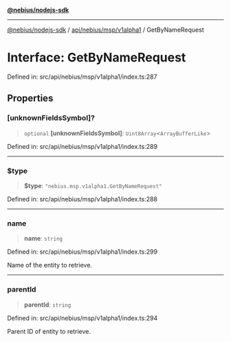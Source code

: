 [**@nebius/nodejs-sdk**](../../../../../README.md)

***

[@nebius/nodejs-sdk](../../../../../README.md) / [api/nebius/msp/v1alpha1](../README.md) / GetByNameRequest

# Interface: GetByNameRequest

Defined in: src/api/nebius/msp/v1alpha1/index.ts:287

## Properties

### \[unknownFieldsSymbol\]?

> `optional` **\[unknownFieldsSymbol\]**: `Uint8Array`\<`ArrayBufferLike`\>

Defined in: src/api/nebius/msp/v1alpha1/index.ts:289

***

### $type

> **$type**: `"nebius.msp.v1alpha1.GetByNameRequest"`

Defined in: src/api/nebius/msp/v1alpha1/index.ts:288

***

### name

> **name**: `string`

Defined in: src/api/nebius/msp/v1alpha1/index.ts:299

Name of the entity to retrieve.

***

### parentId

> **parentId**: `string`

Defined in: src/api/nebius/msp/v1alpha1/index.ts:294

Parent ID of entity to retrieve.
